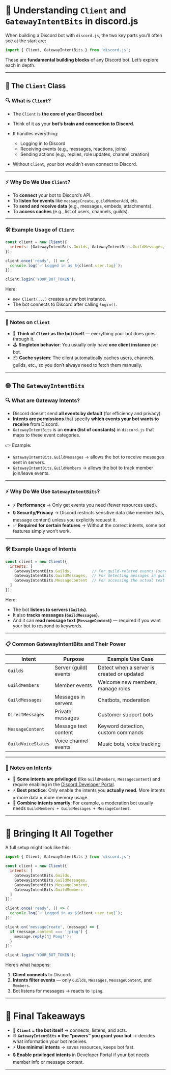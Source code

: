 
# 📌 Understanding `Client` and `GatewayIntentBits` in discord.js

When building a Discord bot with `discord.js`, the two key parts you’ll often see at the start are:

```js
import { Client, GatewayIntentBits } from 'discord.js';
```

These are **fundamental building blocks** of any Discord bot. Let’s explore each in depth.

---

## 🤖 The `Client` Class

### 🔍 What is `Client`?

* The `Client` is **the core of your Discord bot**.
* Think of it as your **bot’s brain and connection to Discord**.
* It handles everything:

  * Logging in to Discord
  * Receiving events (e.g., messages, reactions, joins)
  * Sending actions (e.g., replies, role updates, channel creation)
* Without `Client`, your bot wouldn’t even connect to Discord.

---

### ⚡ Why Do We Use `Client`?

* To **connect** your bot to Discord’s API.
* To **listen for events** like `messageCreate`, `guildMemberAdd`, etc.
* To **send and receive data** (e.g., messages, embeds, attachments).
* To **access caches** (e.g., list of users, channels, guilds).

---

### 🛠️ Example Usage of `Client`

```js
const client = new Client({
  intents: [GatewayIntentBits.Guilds, GatewayIntentBits.GuildMessages, GatewayIntentBits.MessageContent]
});

client.once('ready', () => {
  console.log(`✅ Logged in as ${client.user.tag}`);
});

client.login('YOUR_BOT_TOKEN');
```

Here:

* `new Client(...)` creates a new bot instance.
* The bot connects to Discord after calling `login()`.

---

### 📝 Notes on `Client`

* 🧠 **Think of `Client` as the bot itself** — everything your bot does goes through it.
* 🕹️ **Singleton behavior**: You usually only have **one client instance** per bot.
* 📦 **Cache system**: The client automatically caches users, channels, guilds, etc., so you don’t always need to fetch them manually.

---

## 🌐 The `GatewayIntentBits`

### 🔍 What are Gateway Intents?

* Discord doesn’t send **all events by default** (for efficiency and privacy).
* **Intents are permissions** that specify **which events your bot wants to receive** from Discord.
* `GatewayIntentBits` is an **enum (list of constants)** in `discord.js` that maps to these event categories.

👉 Example:

* `GatewayIntentBits.GuildMessages` → allows the bot to receive messages sent in servers.
* `GatewayIntentBits.GuildMembers` → allows the bot to track member join/leave events.

---

### ⚡ Why Do We Use `GatewayIntentBits`?

* ⚡ **Performance** → Only get events you need (fewer resources used).
* 🔒 **Security/Privacy** → Discord restricts sensitive data (like member lists, message content) unless you explicitly request it.
* ✅ **Required for certain features** → Without the correct intents, some bot features simply won’t work.

---

### 🛠️ Example Usage of Intents

```js
const client = new Client({
  intents: [
    GatewayIntentBits.Guilds,         // For guild-related events (server info, updates)
    GatewayIntentBits.GuildMessages,  // For detecting messages in guilds
    GatewayIntentBits.MessageContent  // For accessing the actual text content of messages
  ]
});
```

Here:

* The bot **listens to servers (`Guilds`)**.
* It also **tracks messages (`GuildMessages`)**.
* And it can **read message text (`MessageContent`)** — required if you want your bot to respond to keywords.

---

### 📋 Common GatewayIntentBits and Their Power

| Intent             | Purpose               | Example Use Case                           |
| ------------------ | --------------------- | ------------------------------------------ |
| `Guilds`           | Server (guild) events | Detect when a server is created or updated |
| `GuildMembers`     | Member events         | Welcome new members, manage roles          |
| `GuildMessages`    | Messages in servers   | Chatbots, moderation                       |
| `DirectMessages`   | Private messages      | Customer support bots                      |
| `MessageContent`   | Message text content  | Keyword detection, custom commands         |
| `GuildVoiceStates` | Voice channel events  | Music bots, voice tracking                 |

---

### 📝 Notes on Intents

* 🔑 **Some intents are privileged** (like `GuildMembers`, `MessageContent`) and require enabling in the [Discord Developer Portal](https://discord.com/developers/applications).
* ⚡ **Best practice**: Only enable the intents you **actually need**. More intents = more data = more memory usage.
* 🧩 **Combine intents smartly**: For example, a moderation bot usually needs `GuildMembers + GuildMessages + MessageContent`.

---

# 🚀 Bringing It All Together

A full setup might look like this:

```js
import { Client, GatewayIntentBits } from 'discord.js';

const client = new Client({
  intents: [
    GatewayIntentBits.Guilds,
    GatewayIntentBits.GuildMessages,
    GatewayIntentBits.MessageContent,
    GatewayIntentBits.GuildMembers
  ]
});

client.once('ready', () => {
  console.log(`✅ Logged in as ${client.user.tag}`);
});

client.on('messageCreate', (message) => {
  if (message.content === '!ping') {
    message.reply('🏓 Pong!');
  }
});

client.login('YOUR_BOT_TOKEN');
```

Here’s what happens:

1. **Client connects** to Discord.
2. **Intents filter events** — only `Guilds`, `Messages`, `MessageContent`, and `Members`.
3. Bot listens for messages → reacts to `!ping`.

---

# 🌟 Final Takeaways

* 🧠 **`Client` = the bot itself** → connects, listens, and acts.
* 🌐 **`GatewayIntentBits` = the “powers” you grant your bot** → decides what information your bot receives.
* ⚡ **Use minimal intents** → saves resources, keeps bot fast.
* 🔒 **Enable privileged intents** in Developer Portal if your bot needs member info or message content.

---